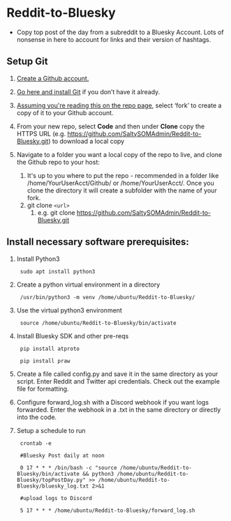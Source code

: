 # Reddit-to-Bluesky
- Copy top post of the day from a subreddit to a Bluesky Account. Lots of nonsense in here to account for links and their version of hashtags.


## Setup Git
1. [Create a Github account.](https://github.com/join)

2. [Go here and install Git](https://git-scm.com/book/en/v2/Getting-Started-Installing-Git) if you don’t have it already.

3. [Assuming you're reading this on the repo page](https://github.com/SaltySOMAdmin/Reddit-to-Bluesky), select ‘fork’ to create a copy of it to your Github account. 

4. From your new repo, select **Code** and then under **Clone** copy the HTTPS URL (e.g. https://github.com/SaltySOMAdmin/Reddit-to-Bluesky.git) to download a local copy

5. Navigate to a folder you want a local copy of the repo to live, and clone the Github repo to your host:
   1. It's up to you where to put the repo - recommended in a folder like /home/YourUserAcct/Github/ or /home/YourUserAcct/. Once you clone the directory it will create a subfolder with the name of your fork.
   2. git clone `<url>`
      1. e.g. git clone https://github.com/SaltySOMAdmin/Reddit-to-Bluesky.git


## Install necessary software prerequisites: 
1. Install Python3

		sudo apt install python3

2. Create a python virtual environment in a directory

		/usr/bin/python3 -m venv /home/ubuntu/Reddit-to-Bluesky/

3. Use the virtual python3 environment

		source /home/ubuntu/Reddit-to-Bluesky/bin/activate

4. Install Bluesky SDK and other pre-reqs

		pip install atproto
	
		pip install praw

5. Create a file called config.py and save it in the same directory as your script. Enter Reddit and Twitter api credentials. Check out the example file for formatting. 

6. Configure forward_log.sh with a Discord webhook if you want logs forwarded. Enter the webhook in a .txt in the same directory or directly into the code. 
	
7. Setup a schedule to run

		crontab -e 
	
		#Bluesky Post daily at noon
	
		0 17 * * * /bin/bash -c "source /home/ubuntu/Reddit-to-Bluesky/bin/activate && python3 /home/ubuntu/Reddit-to-Bluesky/topPostDay.py" >> /home/ubuntu/Reddit-to-Bluesky/bluesky_log.txt 2>&1 
	
		#upload logs to Discord
	
		5 17 * * * /home/ubuntu/Reddit-to-Bluesky/forward_log.sh
	
	
